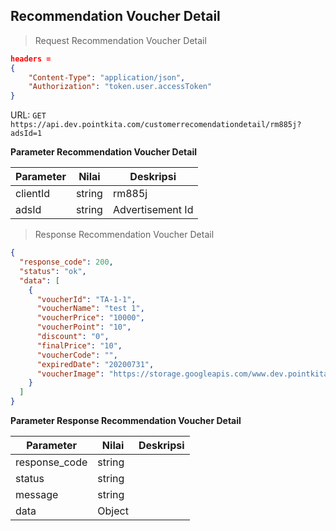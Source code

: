 ## Recommendation Voucher Detail

> Request Recommendation Voucher Detail

```json
headers = 
{
    "Content-Type": "application/json",
    "Authorization": "token.user.accessToken"
}
```

URL: `GET https://api.dev.pointkita.com/customerrecomendationdetail/rm885j?adsId=1`

**Parameter Recommendation Voucher Detail**

Parameter | Nilai | Deskripsi
----------|-------|-----------
clientId | string | rm885j
adsId | string | Advertisement Id

> Response Recommendation Voucher Detail

```json
{
  "response_code": 200,
  "status": "ok",
  "data": [
    {
      "voucherId": "TA-1-1",
      "voucherName": "test 1",
      "voucherPrice": "10000",
      "voucherPoint": "10",
      "discount": "0",
      "finalPrice": "10",
      "voucherCode": "",
      "expiredDate": "20200731",
      "voucherImage": "https://storage.googleapis.com/www.dev.pointkita.com/recomendation/soursally.jpg"
    }
  ]
}
```

**Parameter Response Recommendation Voucher Detail**

Parameter | Nilai | Deskripsi
----------|-------|-----------
response_code| string |
status| string |
message| string | 
data| Object | 